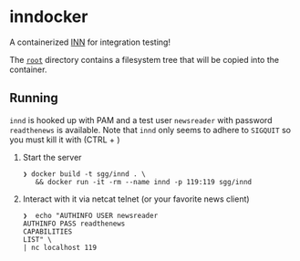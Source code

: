 # inndocker

A containerized [INN](https://www.eyrie.org/~eagle/software/inn/) for integration testing!

The [`root`](./root) directory contains a filesystem tree that will be copied into the container.

## Running

`innd` is hooked up with PAM and a test user `newsreader` with password `readthenews` is available.
Note that `innd` only seems to adhere to `SIGQUIT` so you must kill it with (CTRL + \)

1. Start the server

    ```shell script
    ❯ docker build -t sgg/innd . \
       && docker run -it -rm --name innd -p 119:119 sgg/innd
    ```
2. Interact with it via netcat telnet (or your favorite news client)

    ```shell script
    ❯  echo "AUTHINFO USER newsreader
    AUTHINFO PASS readthenews
    CAPABILITIES
    LIST" \
    | nc localhost 119
    ```